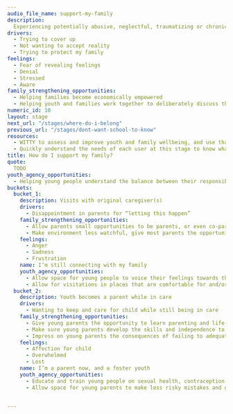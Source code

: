 ```yaml
---
audio_file_name: support-my-family
description:
  Experiencing potentially abusive, neglectful, traumatizing or chronically stressful home life.
drivers:
  - Trying to cover up
  - Not wanting to accept reality
  - Trying to protect my family
feelings:
  - Fear of revealing feelings
  - Denial
  - Stressed
  - Aware
family_strengthening_opportunities:
  - Helping families become economically empowered
  - Helping youth and families work together to deliberately discuss the relationship they want to have moving forward
numeric_id: 10
layout: stage
next_url: "/stages/where-do-i-belong"
previous_url: "/stages/dont-want-school-to-know"
resources:
  - WITTY to assess and improve youth and family wellbeing, and use that to inform referrals and community services provided
  - Quickly understand the needs of each user at this stage to know what specific services are needed
title: How do I support my family?
quote:
  TODO
youth_agency_opportunities:
  - Helping young people understand the balance between their responsibilities to their bio families, and their responsibility to themselves
buckets:
  bucket_1:
    description: Visits with original caregiver(s)
    drivers:
      - Disappointment in parents for “letting this happen”
    family_strengthening_opportunities:
      - Allow parents small opportunities to be parents, or even co-parents during the visits
      - Make environment less watchful, give most parents the opportunity to interact naturally
    feelings:
      - Anger
      - Sadness
      - Frustration
    name: I’m still connecting with my family
    youth_agency_opportunities:
      - Allow space for young people to voice their feelings towards their parents and work through them with a mediator
      - Allow for visitations in places that are comfortable for and/or chosen by young people
  bucket_2:
    description: Youth becomes a parent while in care
    drivers:
      - Wanting to keep and care for child while still being in care
    family_strengthening_opportunities:
      - Give young parents the opportunity to learn parenting and life skills
      - Make sure young parents develop the skills and independence to take care of their child/children (not coddling)
      - Impress on young parents the consequences of failing to adequately care for their children
    feelings:
      - Affection for child
      - Overwhelmed
      - Lost
    name: I’m a parent now, and a foster youth
    youth_agency_opportunities:
      - Educate and train young people on sexual health, contraception, domestic violence and healthy relationships, make this a two way conversation
      - Allow space for young parents to make less risky mistakes and gradually develop the independence to care for their children alone


---
```


